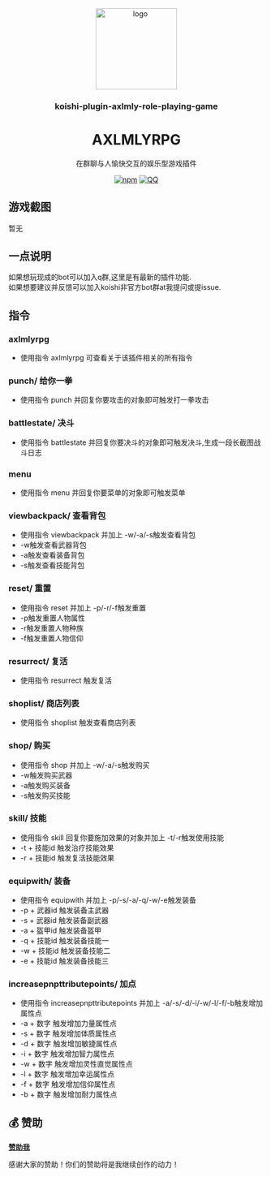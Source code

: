 <div align="center">
  <a href="https://github.com/axlmly">
    <a href="https://koishi.chat/" target="_blank">
    <img width="160" src="https://koishi.chat/logo.png" alt="logo">
  </a>
  </a>
<h3 align="center">koishi-plugin-axlmly-role-playing-game</h3>

# AXLMLYRPG

在群聊与人愉快交互的娱乐型游戏插件

[![npm](https://img.shields.io/npm/v/koishi-plugin-axlmly-role-playing-game?style=flat-square)](https://www.npmjs.com/package/koishi-plugin-axlmly-role-playing-game) [![QQ](https://img.shields.io/badge/Join-QQ_Group-ff69b4)](http://qm.qq.com/cgi-bin/qm/qr?_wv=1027&k=RcK0L8f4bYgSqV-ohDnbN3jeoluhRaoj&authKey=Mn%2BeHzxd1d%2FnVd01hJVpFN97ZX9H%2BQgZVPkNk4yyeHbG3CJQCyNKQmraExUS2t6S&noverify=0&group_code=631975716)
</div>

## 游戏截图

暂无

## 一点说明

如果想玩现成的bot可以加入q群,这里是有最新的插件功能.<br>
如果想要建议并反馈可以加入koishi非官方bot群at我提问或提issue.

## 指令

### axlmlyrpg

- 使用指令 axlmlyrpg 可查看关于该插件相关的所有指令

### punch/ 给你一拳

- 使用指令 punch 并回复你要攻击的对象即可触发打一拳攻击

### battlestate/ 决斗

- 使用指令 battlestate 并回复你要决斗的对象即可触发决斗,生成一段长截图战斗日志

### menu

- 使用指令 menu 并回复你要菜单的对象即可触发菜单

### viewbackpack/ 查看背包

- 使用指令 viewbackpack 并加上 -w/-a/-s触发查看背包
- -w触发查看武器背包
- -a触发查看装备背包
- -s触发查看技能背包

### reset/ 重置

- 使用指令 reset 并加上 -p/-r/-f触发重置
- -p触发重置人物属性
- -r触发重置人物种族
- -f触发重置人物信仰

### resurrect/ 复活

- 使用指令 resurrect 触发复活

### shoplist/ 商店列表

- 使用指令 shoplist 触发查看商店列表

### shop/ 购买

- 使用指令 shop 并加上 -w/-a/-s触发购买
- -w触发购买武器
- -a触发购买装备
- -s触发购买技能

### skill/ 技能

- 使用指令 skill 回复你要施加效果的对象并加上 -t/-r触发使用技能
- -t + 技能id 触发治疗技能效果
- -r + 技能id 触发复活技能效果

### equipwith/ 装备

- 使用指令 equipwith 并加上 -p/-s/-a/-q/-w/-e触发装备
- -p + 武器id 触发装备主武器
- -s + 武器id 触发装备副武器
- -a + 盔甲id 触发装备盔甲
- -q + 技能id 触发装备技能一
- -w + 技能id 触发装备技能二
- -e + 技能id 触发装备技能三

### increasepnpttributepoints/ 加点

- 使用指令 increasepnpttributepoints 并加上 -a/-s/-d/-i/-w/-l/-f/-b触发增加属性点
- -a + 数字 触发增加力量属性点
- -s + 数字 触发增加体质属性点
- -d + 数字 触发增加敏捷属性点
- -i + 数字 触发增加智力属性点
- -w + 数字 触发增加灵性直觉属性点
- -l + 数字 触发增加幸运属性点
- -f + 数字 触发增加信仰属性点
- -b + 数字 触发增加耐力属性点


## 💰 赞助

**[赞助我](https://afdian.net/a/axlmly)**

感谢大家的赞助！你们的赞助将是我继续创作的动力！
